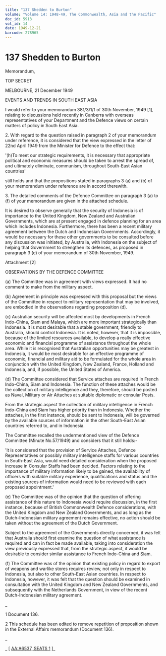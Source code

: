 ```yaml
---
title: "137 Shedden to Burton"
volume: "Volume 14: 1948-49, The Commonwealth, Asia and the Pacific"
doc_id: 5913
vol_id: 14
date: 1949-12-21
barcode: 278965
---
```


# 137 Shedden to Burton

Memorandum,

TOP SECRET

MELBOURNE, 21 December 1949

EVENTS AND TRENDS IN SOUTH EAST ASIA

I would refer to your memorandum 381/3/1/1 of 30th November, 1949 [1], relating to discussions held recently in Canberra with overseas representatives of your Department and the Defence views on certain matters of policy in South East Asia.

2\. With regard to the question raised in paragraph 2 of your memorandum under reference, it is considered that the view expressed in the letter of 22nd April 1949 from the Minister for Defence to the effect that:

'(h)To meet our strategic requirements, it is necessary that appropriate political and economic measures should be taken to arrest the spread of, and ultimately eliminate, communism, throughout South-East Asian countries'

still holds and that the propositions stated in paragraphs 3 (a) and (b) of your memorandum under reference are in accord therewith.

3\. The detailed comments of the Defence Committee on paragraph 3 (a) to (f) of your memorandum are given in the attached schedule.

It is desired to observe generally that the security of Indonesia is of importance to the United Kingdom, New Zealand and Australian Governments, which are at present engaged in defence planning for an area which includes Indonesia. Furthermore, there has been a recent military agreement between the Dutch and Indonesian Governments. Accordingly, it would be necessary for these other governments to be consulted before any discussion was initiated, by Australia, with Indonesia on the subject of helping that Government to strengthen its defences, as proposed in paragraph 3 (e) of your memorandum of 30th November, 1949.

Attachment [2]

OBSERVATIONS BY THE DEFENCE COMMITTEE

(a) The Committee was in agreement with views expressed. It had no comment to make from the military aspect.

(b) Agreement in principle was expressed with this proposal but the views of the Committee in respect to military representation that may be involved, are embodied in the observations regarding proposition (d).

(c) Australian security will be affected most by developments in French Indo-China, Siam and Malaya, which are more important strategically than Indonesia. It is most desirable that a stable government, friendly to Australia, should control Indonesia. It is noted, however, that it is impossible, because of the limited resources available, to develop a really effective economic and financial programme of assistance throughout the whole area. While it is recognised that Australian opportunities may be greatest in Indonesia, it would be most desirable for an effective programme of economic, financial and military aid to be formulated for the whole area in conjunction with the United Kingdom, New Zealand, France, Holland and Indonesia, and, if possible, the United States of America.

(d) The Committee considered that Service attaches are required in French Indo-China, Siam and Indonesia. The function of these attaches would be the collection of military intelligence and they, therefore, should be posted as Naval, Military or Air Attaches at suitable diplomatic or consular Posts.

From the strategic aspect the collection of military intelligence in French Indo-China and Siam has higher priority than in Indonesia. Whether the attaches, in the first instance, should be sent to Indonesia, will be governed by the available sources of information in the other South-East Asian countries referred to, and in Indonesia.

The Committee recalled the undermentioned view of the Defence Committee (Minute No.57/1949) and considers that it still holds:-

'It is considered that the provision of Service Attaches, Defence Representatives or possibly military intelligence staffs for various countries in South-East Asia, would need detailed consideration when the proposed increase in Consular Staffs had been decided. Factors relating to the importance of military information likely to be gained, the availability of officers with suitable military experience, qualifications and status and the existing sources of information would need to be reviewed with each proposed appointment.'

(e) The Committee was of the opinion that the question of offering assistance of this nature to Indonesia would require discussion, in the first instance, because of British Commonwealth Defence considerations, with the United Kingdom and New Zealand Governments, and as long as the Dutch-Indonesian military agreement remains effective, no action should be taken without the agreement of the Dutch Government.

Subject to the agreement of the Governments directly concerned, it was felt that Australia should first examine the question of what assistance is required and can in fact be made available, taking into consideration the view previously expressed that, from the strategic aspect, it would be desirable to consider similar assistance to French Indo-China and Siam.

(f) The Committee was of the opinion that existing policy in regard to export of weapons and warlike stores requires review, not only in respect to Indonesia, but also to other South-East Asian countries. In respect to Indonesia, however, it was felt that the question should be examined in consultation with the United Kingdom and New Zealand Governments, and subsequently with the Netherlands Government, in view of the recent Dutch-Indonesian military agreement.

_

1 Document 136.

2 This schedule has been edited to remove repetition of proposition shown in the External Affairs memorandum (Document 136).

_

_ [ [AA:A6537, SEATS 1](http://www.naa.gov.au/cgi-bin/Search?O=I&Number=278965) ]_

